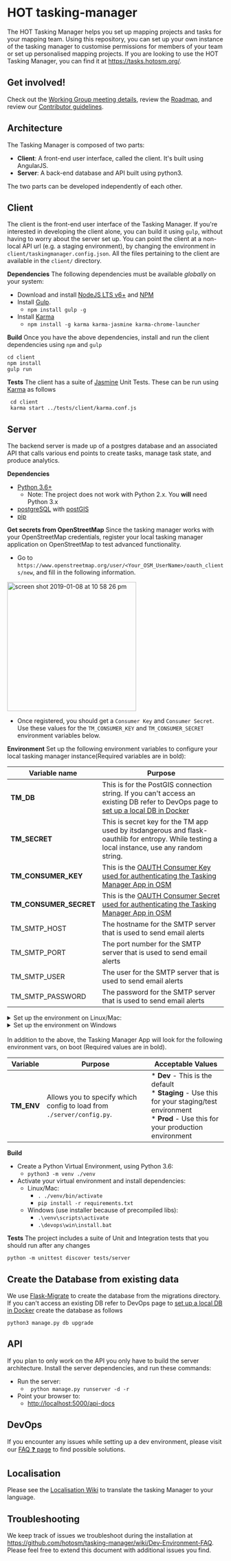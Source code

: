 # HOT tasking-manager
The HOT Tasking Manager helps you set up mapping projects and tasks for your mapping team. Using this repository, you can set up your own instance of the tasking manager to customise permissions for members of your team or set up personalised mapping projects. If you are looking to use the HOT Tasking Manager, you can find it at https://tasks.hotosm.org/.

## Get involved!
Check out the [Working Group meeting details](https://github.com/hotosm/tasking-manager/wiki/TM-Working-Group-Meeting-Details), review the [Roadmap](https://github.com/hotosm/tasking-manager/projects/1), and review our [Contributor guidelines](https://github.com/hotosm/tasking-manager/blob/develop/CONTRIBUTING.md).

## Architecture

The Tasking Manager is composed of two parts:
* **Client**: A front-end user interface, called the client. It's built using AngularJS.
* **Server**: A back-end database and API built using python3.

The two parts can be developed independently of each other.

## Client
The client is the front-end user interface of the Tasking Manager. If you're interested in developing the client alone, you can build it using `gulp`, without having to worry about the server set up. You can point the client at a non-local API url (e.g. a staging environment), by changing the environment in `client/taskingmanager.config.json`. All the files pertaining to the client are available in the `client/` directory. 

**Dependencies**
The following dependencies must be available _globally_ on your system:
* Download and install [NodeJS LTS v6+](https://nodejs.org/en/) and [NPM](https://www.npmjs.com/)
* Install [Gulp](http://gulpjs.com/).
  * `npm install gulp -g`
* Install [Karma](https://karma-runner.github.io/1.0/index.html)
  * `npm install -g karma karma-jasmine karma-chrome-launcher`

**Build**
Once you have the above dependencies, install and run the client dependencies using `npm` and `gulp`
```
cd client
npm install
gulp run
```

**Tests**
The client has a suite of [Jasmine](https://jasmine.github.io/) Unit Tests. These can be run using [Karma](https://karma-runner.github.io/1.0/index.html) as follows

```
 cd client
 karma start ../tests/client/karma.conf.js
```
## Server
The backend server is made up of a postgres database and an associated API that calls various end points to create tasks, manage task state, and produce analytics.

**Dependencies**
* [Python 3.6+](https://www.python.org/downloads/)
  * Note: The project does not work with Python 2.x. You **will** need Python 3.x
* [postgreSQL](https://www.postgresql.org/download/) with [postGIS](https://postgis.net/install/)
* [pip](https://pip.pypa.io/en/stable/installing/)

**Get secrets from OpenStreetMap**
Since the tasking manager works with your OpenStreetMap credentials, register your local tasking manager application on OpenStreetMap to test advanced functionality.
* Go to `https://www.openstreetmap.org/user/<Your_OSM_UserName>/oauth_clients/new`, and fill in the following information.

<img width="300" alt="screen shot 2019-01-08 at 10 58 26 pm" src="https://user-images.githubusercontent.com/3166852/50847977-f81b3480-1398-11e9-9cfd-771f58efefb0.png">

* Once registered, you should get a  `Consumer Key` and `Consumer Secret`. Use these values for the `TM_CONSUMER_KEY` and `TM_CONSUMER_SECRET` environment variables below.

**Environment**
Set up the following environment variables to configure your local tasking manager instance(Required variables are in bold): 

Variable name | Purpose |
----------------|------------------
**TM_DB** | This is for the PostGIS connection string.  If you can't access an existing DB refer to DevOps page to [set up a local DB in Docker](https://github.com/hotosm/tasking-manager/wiki/Dev-Ops#creating-a-local-postgis-database-with-docker)
**TM_SECRET** | This is secret key for the TM app used by itsdangerous and flask-oauthlib for entropy. While testing a local instance, use any random string.
**TM_CONSUMER_KEY** | This is the [OAUTH Consumer Key used for authenticating the Tasking Manager App in OSM](https://github.com/hotosm/tasking-manager/blob/develop/README.md#GetSecretsFromOpenStreetMap)
**TM_CONSUMER_SECRET** | This is the [OAUTH Consumer Secret used for authenticating the Tasking Manager App in OSM](https://github.com/hotosm/tasking-manager/blob/develop/README.md#GetSecretsFromOpenStreetMap)
TM_SMTP_HOST | The hostname for the SMTP server that is used to send email alerts
TM_SMTP_PORT | The port number for the SMTP server that is used to send email alerts
TM_SMTP_USER | The user for the SMTP server that is used to send email alerts
TM_SMTP_PASSWORD | The password for the SMTP server that is used to send email alerts

<details>
  <summary><bold>Set up the environment on Linux/Mac:</bold></summary>

**NOTE:** It is strongly recommended to set these within your `.bash_profile` so they are available to all processes

```bash
export TM_DB=postgresql://USER:PASSWORD@HOST/DATABASE
export TM_SECRET=secret-key-here
export TM_CONSUMER_KEY=oauth-consumer-key-goes-here
export TM_CONSUMER_SECRET=oauth-consumer-secret-key-goes-here
export TM_SMTP_HOST=smtp-server-host-here
export TM_SMTP_PORT=smtp-server-port-here
export TM_SMTP_USER=smtp-server-user-here
export TM_SMTP_PASSWORD=smtp-server-password-here
```
</details>

<details>
   <summary><bold>Set up the environment on Windows</bold></summary>
 
```bash
setx TM_DB "postgresql://USER:PASSWORD@HOST/DATABASE"
setx TM_SECRET "secret-key-here"
setx TM_CONSUMER_KEY "oauth-consumer-key-goes-here"
setx TM_CONSUMER_SECRET "oauth-consumer-secret-key-goes-here"
setx TM_SMTP_HOST "smtp-server-host-here"
setx TM_SMTP_PORT "smtp-server-port-here"
setx TM_SMTP_USER "smtp-server-user-here"
setx TM_SMTP_PASSWORD "smtp-server-password-here"
```

</details>

<br/>
In addition to the above, the Tasking Manager App will look for the following environment vars, on boot (Required values are in bold).

Variable | Purpose | Acceptable Values
------------|--------------|---------------
**TM_ENV** | Allows you to specify which config to load from `./server/config.py`.  |* **Dev** - This is the default <br/> * **Staging** - Use this for your staging/test environment <br/> * **Prod** - Use this for your production environment <br/>

**Build**
* Create a Python Virtual Environment, using Python 3.6:
    * ```python3 -m venv ./venv```
* Activate your virtual environment and install dependencies:
    * Linux/Mac:
        * ```. ./venv/bin/activate```
        * ```pip install -r requirements.txt```
    * Windows (use installer because of precompiled libs):
        * ```.\venv\scripts\activate```
        * ```.\devops\win\install.bat```

**Tests**
The project includes a suite of Unit and Integration tests that you should run after any changes

```
python -m unittest discover tests/server
```

## Create the Database from existing data
We use [Flask-Migrate](https://flask-migrate.readthedocs.io/en/latest/) to create the database from the migrations directory. If you can't access an existing DB refer to DevOps page to [set up a local DB in Docker](https://github.com/hotosm/tasking-manager/wiki/Dev-Ops#creating-a-local-postgis-database-with-docker) create the database as follows

```
python3 manage.py db upgrade
```

## API

If you plan to only work on the API you only have to build the server architecture. Install the server dependencies, and run these commands:

* Run the server:
    * ``` python manage.py runserver -d -r```
* Point your browser to:
    * [http://localhost:5000/api-docs](http://localhost:5000/api-docs)

## DevOps
If you encounter any issues while setting up a dev environment, please visit our [FAQ ❓ page](https://github.com/hotosm/tasking-manager/wiki/Dev-Environment-FAQ) to find possible solutions.

## Localisation

Please see the [Localisation Wiki](https://github.com/hotosm/tasking-manager/wiki/Localisation) to translate the tasking Manager to your language.

## Troubleshooting

We keep track of issues we troubleshoot during the installation at https://github.com/hotosm/tasking-manager/wiki/Dev-Environment-FAQ. Please feel free to extend this document with additional issues you find.
